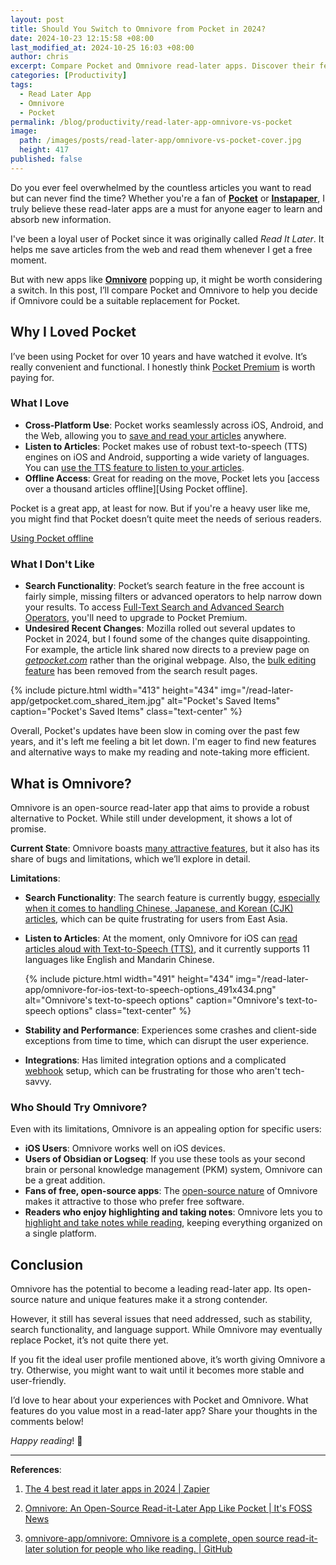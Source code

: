 ```yaml
---
layout: post
title: Should You Switch to Omnivore from Pocket in 2024?
date: 2024-10-23 12:15:58 +08:00
last_modified_at: 2024-10-25 16:03 +08:00
author: chris
excerpt: Compare Pocket and Omnivore read-later apps. Discover their features, search functionality, language support, and find the best fit for your reading needs!
categories: [Productivity]
tags:
  - Read Later App
  - Omnivore
  - Pocket
permalink: /blog/productivity/read-later-app-omnivore-vs-pocket
image:
  path: /images/posts/read-later-app/omnivore-vs-pocket-cover.jpg
  height: 417
published: false
---
```


Do you ever feel overwhelmed by the countless articles you want to read but can never find the time?
Whether you're a fan of **[Pocket]** or **[Instapaper]**, I truly believe these read-later apps are a must for anyone eager to learn and absorb new information.

I've been a loyal user of Pocket since it was originally called *Read It Later*.
It helps me save articles from the web and read them whenever I get a free moment.

But with new apps like **[Omnivore]** popping up, it might be worth considering a switch.
In this post, I’ll compare Pocket and Omnivore to help you decide if Omnivore could be a suitable replacement for Pocket.

[Pocket]: https://getpocket.com/about
[Instapaper]: https://www.instapaper.com/
[Omnivore]: https://omnivore.app/about

## Why I Loved Pocket

I’ve been using Pocket for over 10 years and have watched it evolve.
It’s really convenient and functional. I honestly think [Pocket Premium][Pocket Premium] is worth paying for.

[Pocket Premium]: https://getpocket.com/premium?ep=1

### What I Love

- **Cross-Platform Use**: Pocket works seamlessly across iOS, Android, and the Web, allowing you to [save and read your articles][How to Save to Pocket] anywhere.
- **Listen to Articles**: Pocket makes use of robust text-to-speech (TTS) engines on iOS and Android, supporting a wide variety of languages. You can [use the TTS feature to listen to your articles][Listening to articles in Pocket with Text-to-Speech].
- **Offline Access**: Great for reading on the move, Pocket lets you [access over a thousand articles offline][Using Pocket offline].

Pocket is a great app, at least for now. But if you're a heavy user like me, you might find that Pocket doesn’t quite meet the needs of serious readers.

[How to Save to Pocket]: https://support.mozilla.org/en-US/kb/how-to-save-to-pocket-overview
[Listening to articles in Pocket with Text-to-Speech]: https://support.mozilla.org/en-US/kb/listening-to-articles-in-pocket-with-text-to-speech
[Using Pocket offline](https://support.mozilla.org/en-US/kb/using-pocket-offline)

### What I Don't Like

- **Search Functionality**: Pocket’s search feature in the free account is fairly simple, missing filters or advanced operators to help narrow down your results. To access [Full-Text Search and Advanced Search Operators][Pocket Premium Full-Text Search], you'll need to upgrade to Pocket Premium.
- **Undesired Recent Changes**: Mozilla rolled out several updates to Pocket in 2024, but I found some of the changes quite disappointing. For example, the article link shared now directs to a preview page on *[getpocket.com]* rather than the original webpage. Also, the [bulk editing feature][Bulk Editing Pocket] has been removed from the search result pages.

{% include picture.html width="413" height="434" img="/read-later-app/getpocket.com_shared_item.jpg" alt="Pocket's Saved Items" caption="Pocket's Saved Items" class="text-center" %}

Overall, Pocket's updates have been slow in coming over the past few years, and it's left me feeling a bit let down. I'm eager to find new features and alternative ways to make my reading and note-taking more efficient.

[Pocket Premium Full-Text Search]: https://support.mozilla.org/en-US/kb/pocket-premium-full-text-search
[getpocket.com]: https://getpocket.com
[Bulk Editing Pocket]: https://support.mozilla.org/en-US/kb/bulk-editing-in-pocket-on-your-computer

## What is Omnivore?

Omnivore is an open-source read-later app that aims to provide a robust alternative to Pocket.
While still under development, it shows a lot of promise.

**Current State**: Omnivore boasts [many attractive features](https://docs.omnivore.app/), but it also has its share of bugs and limitations, which we’ll explore in detail.

**Limitations**:

- **Search Functionality**: The search feature is currently buggy, [especially when it comes to handling Chinese, Japanese, and Korean (CJK) articles][Issue-3706], which can be quite frustrating for users from East Asia.
- **Listen to Articles**: At the moment, only Omnivore for iOS can [read articles aloud with Text-to-Speech (TTS)][Omnivore's Text to Speech], and it currently supports 11 languages like English and Mandarin Chinese.

  {% include picture.html width="491" height="434" img="/read-later-app/omnivore-for-ios-text-to-speech-options_491x434.png" alt="Omnivore's text-to-speech options" caption="Omnivore's text-to-speech options" class="text-center" %}

- **Stability and Performance**: Experiences some crashes and client-side exceptions from time to time, which can disrupt the user experience.
- **Integrations**: Has limited integration options and a complicated [webhook][Omnivore's Webhooks] setup, which can be frustrating for those who aren't tech-savvy.

[Issue-3706]: https://github.com/omnivore-app/omnivore/issues/3706
[Omnivore's Text to Speech]: https://docs.omnivore.app/using/text-to-speech.html
[Omnivore's Webhooks]: https://docs.omnivore.app/integrations/webhooks.html

### Who Should Try Omnivore?

Even with its limitations, Omnivore is an appealing option for specific users:

- **iOS Users**: Omnivore works well on iOS devices.
- **Users of Obsidian or Logseq**: If you use these tools as your second brain or personal knowledge management (PKM) system, Omnivore can be a great addition.
- **Fans of free, open-source apps**: The [open-source nature][Omnivore Pricing] of Omnivore makes it attractive to those who prefer free software.
- **Readers who enjoy highlighting and taking notes**: Omnivore lets you to [highlight and take notes while reading][Reading in Omnivore], keeping everything organized on a single platform.

[Reading in Omnivore]: https://docs.omnivore.app/using/reading.html#highlight-text
[Omnivore Pricing]: https://docs.omnivore.app/about/pricing.html

## Conclusion

Omnivore has the potential to become a leading read-later app.
Its open-source nature and unique features make it a strong contender.

However, it still has several issues that need addressed, such as stability, search functionality, and language support.
While Omnivore may eventually replace Pocket, it’s not quite there yet.

If you fit the ideal user profile mentioned above, it’s worth giving Omnivore a try.
Otherwise, you might want to wait until it becomes more stable and user-friendly.

I’d love to hear about your experiences with Pocket and Omnivore.
What features do you value most in a read-later app?
Share your thoughts in the comments below!

*Happy reading*! 🔖

* * *

**References**:

1. [The 4 best read it later apps in 2024 \| Zapier](https://zapier.com/blog/best-bookmaking-read-it-later-app/?msockid=1d0eb6416db863711c09a5db6c886273)

2. [Omnivore: An Open-Source Read-it-Later App Like Pocket \| It's FOSS News](https://news.itsfoss.com/omnivore/)

3. [omnivore-app/omnivore: Omnivore is a complete, open source read-it-later solution for people who like reading. \| GitHub](https://github.com/omnivore-app/omnivore)
